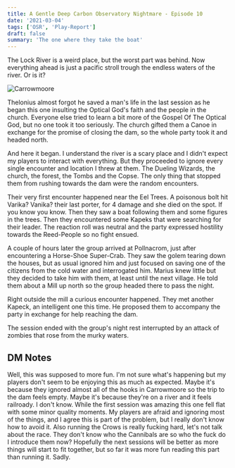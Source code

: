 ```yaml
---
title: A Gentle Deep Carbon Observatory Nightmare - Episode 10
date: '2021-03-04'
tags: ['OSR', 'Play-Report']
draft: false
summary: 'The one where they take the boat'
---
```


The Lock River is a weird place, but the worst part was behind. Now everything ahead is just a pacific stroll trough the endless waters of the river. Or is it?

![Carrowmoore](https://i.imgur.com/hksM0T4.png)

Thelonius almost forgot he saved a man's life in the last session as he began this one insulting the Optical God's faith and the people in the church. Everyone else tried to learn a bit more of the Gospel Of The Optical God, but no one took it too seriously. The church gifted them a Canoe in exchange for the promise of closing the dam, so the whole party took it and headed north.

And here it began. I understand the river is a scary place and I didn't expect my players to interact with everything. But they proceeded to ignore every single encounter and location I threw at them. The Dueling Wizards, the church, the forest, the Tombs and the Copse. The only thing that stopped them from rushing towards the dam were the random encounters.

Their very first encounter happened near the Eel Trees. A poisonous bolt hit Varika? Vanika? their last porter, for 4 damage and she died on the spot. If you know you know. Then they saw a boat following them and some figures in the trees. Then they encountered some Kapeks that were searching for their leader. The reaction roll was neutral and the party expressed hostility towards the Reed-People so no fight ensued.

A couple of hours later the group arrived at Pollnacrom, just after encountering a Horse-Shoe Super-Crab. They saw the golem tearing down the houses, but as usual ignored him and just focused on saving one of the citizens from the cold water and interrogated him. Marius knew little but they decided to take him with them, at least until the next village. He told them about a Mill up north so the group headed there to pass the night.

Right outside the mill a curious encounter happened. They met another Kapeck, an intelligent one this time. He proposed them to accompany the party in exchange for help reaching the dam.

The session ended with the group's night rest interrupted by an attack of zombies that rose from the murky waters.

## DM Notes

Well, this was supposed to more fun. I'm not sure what's happening but my players don't seem to be enjoying this as much as expected. Maybe it's because they ignored almost all of the hooks in Carrowmoore so the trip to the dam feels empty. Maybe it's because they're on a river and it feels railroady. I don't know. While the first session was amazing this one fell flat with some minor quality moments. My players are afraid and ignoring most of the things, and I agree this is part of the problem, but I really don't know how to avoid it. Also running the Crows is really fucking hard, let's not talk about the race. They don't know who the Cannibals are so who the fuck do I introduce them now? Hopefully the next sessions will be better as more things will start to fit together, but so far it was more fun reading this part than running it. Sadly.
